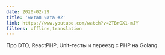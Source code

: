 ```yaml
---
date: 2020-02-29
title: 'митап чата #2'
link: https://www.youtube.com/watch?v=2TBrGX1-mJY
filters: offline,translation
---
```


Про DTO, ReactPHP, Unit-тесты и переезд с PHP на Golang.
